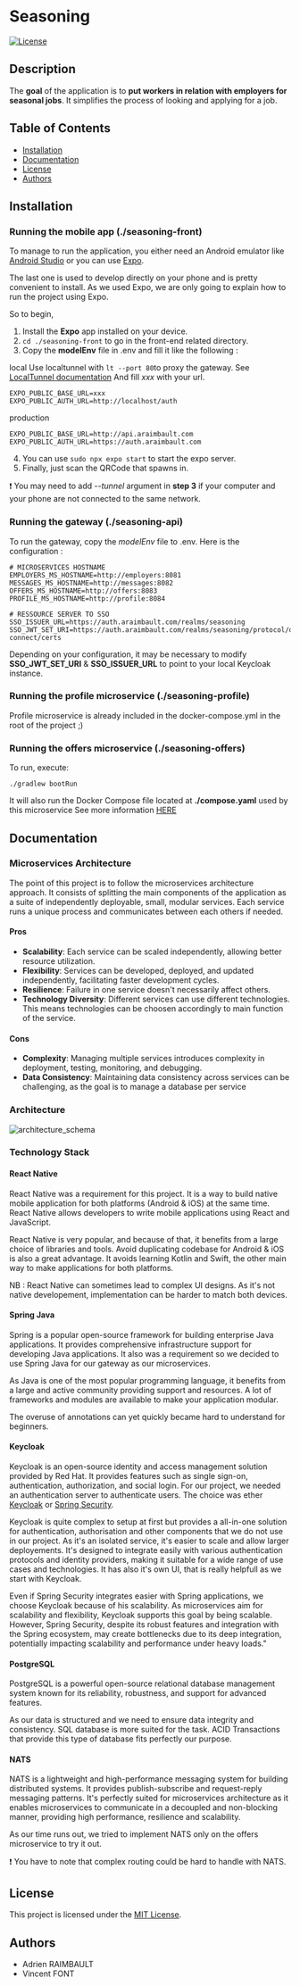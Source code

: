 # Seasoning

[![License](https://img.shields.io/badge/license-MIT-blue.svg)](LICENSE)

## Description

The **goal** of the application is to **put workers in relation with employers for seasonal jobs**. It simplifies the process of looking and applying for a job.

## Table of Contents

- [Installation](#installation)
- [Documentation](#documentation)
- [License](#license)
- [Authors](#authors)

## Installation

### Running the mobile app (./seasoning-front)

To manage to run the application, you either need an Android emulator like [Android Studio](https://developer.android.com/studio) or you can use [Expo](https://expo.dev/).

The last one is used to develop directly on your phone and is pretty convenient to install. As we used Expo, we are only going to explain how to run the project using Expo.

So to begin,

1. Install the **Expo** app installed on your device.
2. `cd ./seasoning-front` to go in the front-end related directory.
3. Copy the **modelEnv** file in .env and fill it like the following :

local
Use localtunnel with `lt --port 80`to proxy the gateway. See [LocalTunnel documentation](https://theboroer.github.io/localtunnel-www/)
And fill *xxx* with your url.
```env
EXPO_PUBLIC_BASE_URL=xxx
EXPO_PUBLIC_AUTH_URL=http://localhost/auth
```

production
```env
EXPO_PUBLIC_BASE_URL=http://api.araimbault.com
EXPO_PUBLIC_AUTH_URL=https://auth.araimbault.com
```

4. You can use `sudo npx expo start` to start the expo server.
5. Finally, just scan the QRCode that spawns in.

❗ You may need to add *--tunnel* argument in **step 3** if your computer and your phone are not connected to the same network.

### Running the gateway (./seasoning-api)

To run the gateway, copy the *modelEnv* file to .env.
Here is the configuration :

```env
# MICROSERVICES HOSTNAME
EMPLOYERS_MS_HOSTNAME=http://employers:8081
MESSAGES_MS_HOSTNAME=http://messages:8082
OFFERS_MS_HOSTNAME=http://offers:8083
PROFILE_MS_HOSTNAME=http://profile:8084

# RESSOURCE SERVER TO SSO
SSO_ISSUER_URL=https://auth.araimbault.com/realms/seasoning
SSO_JWT_SET_URI=https://auth.araimbault.com/realms/seasoning/protocol/openid-connect/certs
```

Depending on your configuration, it may be necessary to modify **SSO_JWT_SET_URI** & **SSO_ISSUER_URL** to point to your local Keycloak instance.


### Running the profile microservice (./seasoning-profile)

Profile microservice is already included in the docker-compose.yml in the root of the project ;)

### Running the offers microservice (./seasoning-offers)

To run, execute:
```shell
./gradlew bootRun
```
It will also run the Docker Compose file located at **./compose.yaml** used by this microservice
See more information [HERE](https://github.com/Hunh0w/Seasoning-Offers/blob/main/README.md)

## Documentation

### Microservices Architecture

The point of this project is to follow the microservices architecture approach. It consists of splitting the main components of the application as a suite of independently deployable, small, modular services. Each service runs a unique process and communicates between each others if needed.

#### Pros

- **Scalability**: Each service can be scaled independently, allowing better resource utilization.
- **Flexibility**: Services can be developed, deployed, and updated independently, facilitating faster development cycles.
- **Resilience**: Failure in one service doesn't necessarily affect others.
- **Technology Diversity**: Different services can use different technologies. This means technologies can be choosen accordingly to main function of the service.

#### Cons

- **Complexity**: Managing multiple services introduces complexity in deployment, testing, monitoring, and debugging.
- **Data Consistency**: Maintaining data consistency across services can be challenging, as the goal is to manage a database per service

### Architecture

![architecture_schema](./assets/architecture.png)

### Technology Stack

#### React Native

React Native was a requirement for this project. It is a way to build native mobile application for both platforms (Android & iOS) at the same time. 
React Native allows developers to write mobile applications using React and JavaScript.

React Native is very popular, and because of that, it benefits from a large choice of libraries and tools. Avoid duplicating codebase for Android & iOS is also a great advantage. It avoids learning Kotlin and Swift, the other main way to make applications for both platforms.

NB : React Native can sometimes lead to complex UI designs. As it's not native developement, implementation can be harder to match both devices.

#### Spring Java

Spring is a popular open-source framework for building enterprise Java applications. It provides comprehensive infrastructure support for developing Java applications. It also was a requirement so we decided to use Spring Java for our gateway as our microservices.

As Java is one of the most popular programming language, it benefits from a large and active community providing support and resources. A lot of frameworks and modules are available to make your application modular.

The overuse of annotations can yet quickly became hard to understand for beginners.

#### Keycloak

Keycloak is an open-source identity and access management solution provided by Red Hat. It provides features such as single sign-on, authentication, authorization, and social login. For our project, we needed an authentication server to authenticate users. The choice was ether [Keycloak](https://www.keycloak.org/) or [Spring Security](https://spring.io/projects/spring-security).

Keycloak is quite complex to setup at first but provides a all-in-one solution for authentication, authorisation and other components that we do not use in our project.
As it's an isolated service, it's easier to scale and allow larger deployements.
It's designed to integrate easily with various authentication protocols and identity providers, making it suitable for a wide range of use cases and technologies.
It has also it's own UI, that is really helpfull as we start with Keycloak.

Even if Spring Security integrates easier with Spring applications, we choose Keycloak because of his scalability. As microservices aim for scalability and flexibility, Keycloak supports this goal by being scalable. However, Spring Security, despite its robust features and integration with the Spring ecosystem, may create bottlenecks due to its deep integration, potentially impacting scalability and performance under heavy loads."


#### PostgreSQL

PostgreSQL is a powerful open-source relational database management system known for its reliability, robustness, and support for advanced features.

As our data is structured and we need to ensure data integrity and consistency. SQL database is more suited for the task. ACID Transactions that provide this type of database fits perfectly our purpose.

#### NATS

NATS is a lightweight and high-performance messaging system for building distributed systems. It provides publish-subscribe and request-reply messaging patterns. It's perfectly suited for microservices architecture as it enables microservices to communicate in a decoupled and non-blocking manner, providing high performance, resilience and scalability.

As our time runs out, we tried to implement NATS only on the offers microservice to try it out.

❗ You have to note that complex routing could be hard to handle with NATS.


## License

This project is licensed under the [MIT License](LICENSE).

## Authors

- Adrien RAIMBAULT
- Vincent FONT
